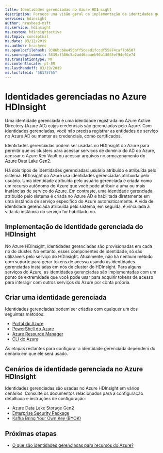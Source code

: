 ```yaml
---
title: Identidades gerenciadas no Azure HDInsight
description: Fornece uma visão geral da implementação de identidades gerenciadas no Azure HDInsight.
services: hdinsight
author: hrasheed-msft
ms.service: hdinsight
ms.custom: hdinsightactive
ms.topic: conceptual
ms.date: 03/12/2019
ms.author: hrasheed
ms.openlocfilehash: 9386bcb8e455bff5ceed1fccdf55874caf7b6507
ms.sourcegitcommit: 5839af386c5a2ad46aaaeb90a13065ef94e61e74
ms.translationtype: MT
ms.contentlocale: pt-BR
ms.lasthandoff: 03/19/2019
ms.locfileid: "58175765"
---
```

# <a name="managed-identities-in-azure-hdinsight"></a>Identidades gerenciadas no Azure HDInsight

Uma identidade gerenciada é uma identidade registrada no Azure Active Directory (Azure AD) cujas credenciais são gerenciadas pelo Azure. Com identidades gerenciadas, você não precisa registrar as entidades de serviço no Azure AD ou manter as credenciais, como certificados.

Identidades gerenciadas podem ser usadas no HDInsight do Azure para permitir que os clusters para acessar serviços de domínio do AD do Azure, acessar o Azure Key Vault ou acessar arquivos no armazenamento do Azure Data Lake Gen2.

Há dois tipos de identidades gerenciadas: usuário atribuído e atribuída pelo sistema. HDInsight do Azure usa identidades gerenciadas atribuída pelo usuário. Uma identidade atribuída pelo usuário gerenciada é criada como um recurso autônomo do Azure que você pode atribuir a uma ou mais instâncias de serviço do Azure. Em contraste, uma identidade gerenciada atribuído pelo sistema é criada no Azure AD e habilitada diretamente em uma instância de serviço específico do Azure automaticamente. A vida de identidade gerenciada atribuída pelo sistema, em seguida, é vinculada à vida da instância do serviço for habilitado no.

## <a name="hdinsight-managed-identity-implementation"></a>Implementação de identidade gerenciada do HDInsight

No Azure HDInsight, identidades gerenciadas são provisionadas em cada nó do cluster. No entanto, esses componentes de identidade, só são utilizáveis pelo serviço do HDInsight. Atualmente, não há nenhum método com suporte para gerar tokens de acesso usando as identidades gerenciadas instaladas em nós de cluster do HDInsight. Para alguns serviços do Azure, as identidades gerenciadas são implementadas com um ponto de extremidade que você pode usar para adquirir tokens de acesso para interagir com outros serviços do Azure por conta própria.

## <a name="create-a-managed-identity"></a>Criar uma identidade gerenciada

Identidades gerenciadas podem ser criadas com qualquer um dos seguintes métodos:

* [Portal do Azure](../active-directory/managed-identities-azure-resources/how-to-manage-ua-identity-portal.md)
* [PowerShell do Azure](../active-directory/managed-identities-azure-resources/how-to-manage-ua-identity-powershell.md)
* [Azure Resource Manager](../active-directory/managed-identities-azure-resources/how-to-manage-ua-identity-arm.md)
* [CLI do Azure](../active-directory/managed-identities-azure-resources/how-to-manage-ua-identity-cli.md)

As etapas restantes para configurar a identidade gerenciada dependem do cenário em que ele será usado.

## <a name="managed-identity-scenarios-in-azure-hdinsight"></a>Cenários de identidade gerenciada no Azure HDInsight

Identidades gerenciadas são usadas no Azure HDInsight em vários cenários. Consulte os documentos relacionados para a configuração detalhada e instruções de configuração:

* [Azure Data Lake Storage Gen2](hdinsight-hadoop-use-data-lake-storage-gen2.md#create-a-user-managed-identity)
* [Enterprise Security Package](domain-joined/apache-domain-joined-configure-using-azure-adds.md#create-and-authorize-a-managed-identity)
* [Kafka Bring Your Own Key (BYOK)](kafka/apache-kafka-byok.md#get-started-with-byok)

## <a name="next-steps"></a>Próximas etapas

* [O que são identidades gerenciadas para recursos do Azure?](../active-directory/managed-identities-azure-resources/overview.md)